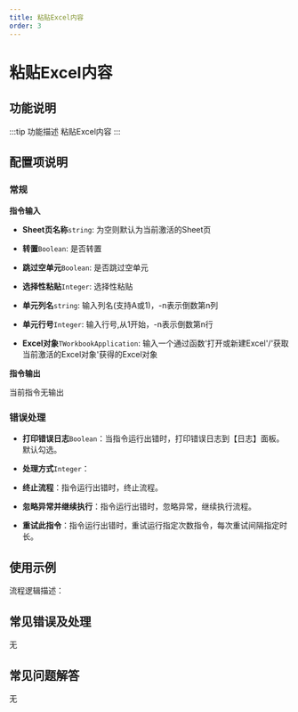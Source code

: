 ```yaml
---
title: 粘贴Excel内容
order: 3
---
```


# 粘贴Excel内容

## 功能说明

:::tip 功能描述
粘贴Excel内容
:::

## 配置项说明

### 常规

**指令输入**

- **Sheet页名称**`string`: 为空则默认为当前激活的Sheet页

- **转置**`Boolean`: 是否转置

- **跳过空单元**`Boolean`: 是否跳过空单元

- **选择性粘贴**`Integer`: 选择性粘贴

- **单元列名**`string`: 输入列名(支持A或1)，-n表示倒数第n列

- **单元行号**`Integer`: 输入行号,从1开始，-n表示倒数第n行

- **Excel对象**`TWorkbookApplication`: 输入一个通过函数'打开或新建Excel'/'获取当前激活的Excel对象'获得的Excel对象


**指令输出**

当前指令无输出

### 错误处理

- **打印错误日志**`Boolean`：当指令运行出错时，打印错误日志到【日志】面板。默认勾选。

- **处理方式**`Integer`：

 - **终止流程**：指令运行出错时，终止流程。

 - **忽略异常并继续执行**：指令运行出错时，忽略异常，继续执行流程。

 - **重试此指令**：指令运行出错时，重试运行指定次数指令，每次重试间隔指定时长。

## 使用示例

流程逻辑描述：

## 常见错误及处理

无

## 常见问题解答

无

